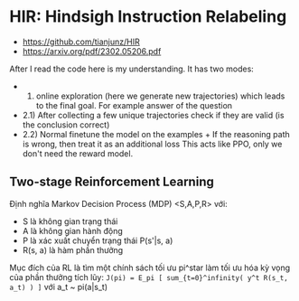 # HIR: Hindsigh Instruction Relabeling
- https://github.com/tianjunz/HIR
- https://arxiv.org/pdf/2302.05206.pdf

After I read the code here is my understanding. It has two modes:
- 1) online exploration (here we generate new trajectories) which leads to the final goal.
  For example answer of the question
- 2.1) After collecting a few unique trajectories check if they are valid (is the conclusion correct)
- 2.2) Normal finetune the model on the examples + If the reasoning path is wrong, then treat it as an additional loss
This acts like PPO, only we don't need the reward model.

## Two-stage Reinforcement Learning

Định nghĩa Markov Decision Process (MDP) <S,A,P,R> với:
- S là không gian trạng thái
- A là không gian hành động
- P là xác xuất chuyển trạng thái P(s'|s, a)
- R(s, a) là hàm phần thưởng

Mục đích của RL là tìm một chính sách tối ưu pi^star làm tối ưu hóa kỳ vọng của phần thưởng tích lũy:
`J(pi) = E_pi [ sum_{t=0}^infinity( y^t R(s_t, a_t) ) ]` với a_t ~ pi(a|s_t)